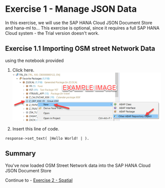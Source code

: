 # Exercise 1 - Manage JSON Data

In this exercise, we will use the SAP HANA Cloud JSON Document Store and hana-ml to...
This exercise is optional, since it requires a full SAP HANA Cloud system - the Trial version doesn't work.

## Exercise 1.1 Importing OSM street Network Data

using the notebook provided

1. Click here.
<br>![](/exercises/ex1/images/01_01_0010.png)

2.	Insert this line of code.
```abap
response->set_text( |Hello World! | ). 
```


## Summary

You've now loaded OSM Street Network data into the SAP HANA Cloud JSON Document Store

Continue to - [Exercise 2 - Spatial](../ex2/README.md)

